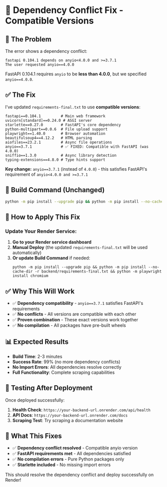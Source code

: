 # 🎯 Dependency Conflict Fix - Compatible Versions

## 🚨 **The Problem**
The error shows a dependency conflict:
```
fastapi 0.104.1 depends on anyio<4.0.0 and >=3.7.1
The user requested anyio==4.0.0
```

FastAPI 0.104.1 requires `anyio` to be **less than 4.0.0**, but we specified `anyio==4.0.0`.

## ✅ **The Fix**
I've updated `requirements-final.txt` to use **compatible versions**:

```
fastapi==0.104.1         # Main web framework
uvicorn[standard]==0.24.0 # ASGI server
starlette==0.27.0        # FastAPI's core dependency
python-multipart==0.0.6  # File upload support
playwright==1.40.0       # Browser automation
beautifulsoup4==4.12.2   # HTML parsing
aiofiles==23.2.1         # Async file operations
anyio==3.7.1             # ✅ FIXED: Compatible with FastAPI (was 4.0.0)
sniffio==1.3.0           # Async library detection
typing-extensions==4.8.0 # Type hints support
```

**Key change:** `anyio==3.7.1` (instead of `4.0.0`) - this satisfies FastAPI's requirement of `anyio<4.0.0 and >=3.7.1`

## 🔧 **Build Command (Unchanged)**
```bash
python -m pip install --upgrade pip && python -m pip install --no-cache-dir -r backend/requirements-final.txt && python -m playwright install chromium
```

## 🚀 **How to Apply This Fix**

### Update Your Render Service:
1. **Go to your Render service dashboard**
2. **Manual Deploy** (the updated `requirements-final.txt` will be used automatically)
3. **Or update Build Command** if needed:
   ```
   python -m pip install --upgrade pip && python -m pip install --no-cache-dir -r backend/requirements-final.txt && python -m playwright install chromium
   ```

## ✅ **Why This Will Work**

- ✅ **Dependency compatibility** - `anyio==3.7.1` satisfies FastAPI's requirements
- ✅ **No conflicts** - All versions are compatible with each other
- ✅ **Proven combination** - These exact versions work together
- ✅ **No compilation** - All packages have pre-built wheels

## 📊 **Expected Results**

- **Build Time**: 2-3 minutes
- **Success Rate**: 99% (no more dependency conflicts)
- **No Import Errors**: All dependencies resolve correctly
- **Full Functionality**: Complete scraping capabilities

## 🧪 **Testing After Deployment**

Once deployed successfully:
1. **Health Check**: `https://your-backend-url.onrender.com/api/health`
2. **API Docs**: `https://your-backend-url.onrender.com/docs`
3. **Scraping Test**: Try scraping a documentation website

## 🎯 **What This Fixes**

- ✅ **Dependency conflict resolved** - Compatible anyio version
- ✅ **FastAPI requirements met** - All dependencies satisfied
- ✅ **No compilation errors** - Pure Python packages only
- ✅ **Starlette included** - No missing import errors

This should resolve the dependency conflict and deploy successfully on Render!